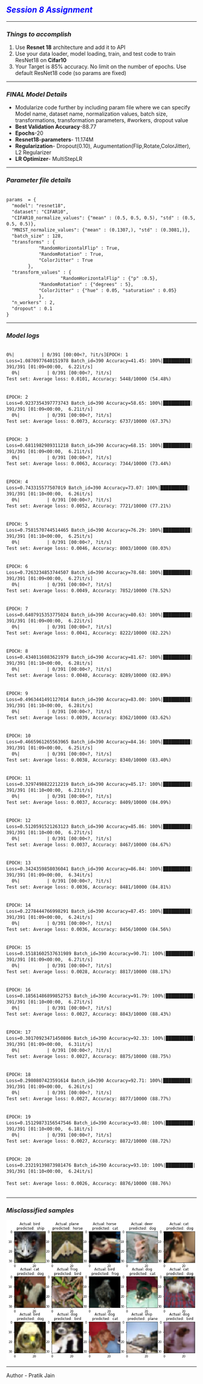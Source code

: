 <h2><i><b><font color='blue'>Session 8 Assignment</font></B></i></h2>
<hr>
<h3><i>Things to accomplish</i></h3>
<ol>
  <li>Use <b>Resnet 18</b> architecture and add it to API</li>
  <li>Use your data loader, model loading, train, and test code to train ResNet18 on <B>Cifar10</B></li>
  <li>Your Target is 85% accuracy. No limit on the number of epochs. Use default ResNet18 code (so params are fixed)</li>
</ol>
<hr>
<h3><i> FINAL Model Details</i></h3>
<ul>
  <li>Modularize code further by including param file where we can specify Model name, dataset name, normalization values, batch size, transformations, transformation parameters, #workers, dropout value</li>
  <li><B>Best Validation Accuracy</b>-88.77</li>
  <li><b>Epochs</b>-20</li>
  <li><b>Resnet18-parameters</b>- 11.174M</li>
  <li><b>Regularization</b>- Dropout(0.10), Augumentation(Flip,Rotate,ColorJitter), L2 Regularizer </li>
  <li><b>LR Optimizer</b>- MultiStepLR</li>
</ul>
<hr>
<h3><i>Parameter file details</i></h3>

```

params  = {
  "model": "resnet18",
  "dataset": "CIFAR10",
  "CIFAR10_normalize_values": {"mean" : (0.5, 0.5, 0.5), "std" : (0.5, 0.5, 0.5)},
  "MNIST_normalize_values": {"mean" : (0.1307,), "std" : (0.3081,)},
  "batch_size" : 128,
  "transforms" : {
			"RandomHorizontalFlip" : True, 
			"RandomRotation" : True,
			"ColorJitter" : True
		},
  "transform_values" : {
            		"RandomHorizontalFlip" : {"p" :0.5},
			"RandomRotation" : {"degrees" : 5},
			"ColorJitter" : {"hue" : 0.05, "saturation" : 0.05}
			},
  "n_workers" : 2,
  "dropout" : 0.1
}

```

<hr>
<h3><i>Model logs</i></h3>

```

0%|          | 0/391 [00:00<?, ?it/s]EPOCH: 1
Loss=1.0870977640151978 Batch_id=390 Accuracy=41.45: 100%|██████████| 391/391 [01:09<00:00,  6.22it/s]
  0%|          | 0/391 [00:00<?, ?it/s]
Test set: Average loss: 0.0101, Accuracy: 5448/10000 (54.48%)


EPOCH: 2
Loss=0.9237354397773743 Batch_id=390 Accuracy=58.65: 100%|██████████| 391/391 [01:09<00:00,  6.21it/s]
  0%|          | 0/391 [00:00<?, ?it/s]
Test set: Average loss: 0.0073, Accuracy: 6737/10000 (67.37%)


EPOCH: 3
Loss=0.6811982989311218 Batch_id=390 Accuracy=68.15: 100%|██████████| 391/391 [01:09<00:00,  6.21it/s]
  0%|          | 0/391 [00:00<?, ?it/s]
Test set: Average loss: 0.0063, Accuracy: 7344/10000 (73.44%)


EPOCH: 4
Loss=0.743315577507019 Batch_id=390 Accuracy=73.07: 100%|██████████| 391/391 [01:10<00:00,  6.26it/s]
  0%|          | 0/391 [00:00<?, ?it/s]
Test set: Average loss: 0.0052, Accuracy: 7721/10000 (77.21%)


EPOCH: 5
Loss=0.7581570744514465 Batch_id=390 Accuracy=76.29: 100%|██████████| 391/391 [01:10<00:00,  6.25it/s]
  0%|          | 0/391 [00:00<?, ?it/s]
Test set: Average loss: 0.0046, Accuracy: 8003/10000 (80.03%)


EPOCH: 6
Loss=0.7263234853744507 Batch_id=390 Accuracy=78.68: 100%|██████████| 391/391 [01:09<00:00,  6.27it/s]
  0%|          | 0/391 [00:00<?, ?it/s]
Test set: Average loss: 0.0049, Accuracy: 7852/10000 (78.52%)


EPOCH: 7
Loss=0.6407915353775024 Batch_id=390 Accuracy=80.63: 100%|██████████| 391/391 [01:09<00:00,  6.22it/s]
  0%|          | 0/391 [00:00<?, ?it/s]
Test set: Average loss: 0.0041, Accuracy: 8222/10000 (82.22%)


EPOCH: 8
Loss=0.4340116083621979 Batch_id=390 Accuracy=81.67: 100%|██████████| 391/391 [01:10<00:00,  6.28it/s]
  0%|          | 0/391 [00:00<?, ?it/s]
Test set: Average loss: 0.0040, Accuracy: 8289/10000 (82.89%)


EPOCH: 9
Loss=0.4963441491127014 Batch_id=390 Accuracy=83.00: 100%|██████████| 391/391 [01:10<00:00,  6.28it/s]
  0%|          | 0/391 [00:00<?, ?it/s]
Test set: Average loss: 0.0039, Accuracy: 8362/10000 (83.62%)


EPOCH: 10
Loss=0.4665961265563965 Batch_id=390 Accuracy=84.16: 100%|██████████| 391/391 [01:09<00:00,  6.25it/s]
  0%|          | 0/391 [00:00<?, ?it/s]
Test set: Average loss: 0.0038, Accuracy: 8340/10000 (83.40%)


EPOCH: 11
Loss=0.3297498822212219 Batch_id=390 Accuracy=85.17: 100%|██████████| 391/391 [01:10<00:00,  6.23it/s]
  0%|          | 0/391 [00:00<?, ?it/s]
Test set: Average loss: 0.0037, Accuracy: 8409/10000 (84.09%)


EPOCH: 12
Loss=0.5120591521263123 Batch_id=390 Accuracy=85.86: 100%|██████████| 391/391 [01:10<00:00,  6.27it/s]
  0%|          | 0/391 [00:00<?, ?it/s]
Test set: Average loss: 0.0037, Accuracy: 8467/10000 (84.67%)


EPOCH: 13
Loss=0.3424359858036041 Batch_id=390 Accuracy=86.84: 100%|██████████| 391/391 [01:09<00:00,  6.34it/s]
  0%|          | 0/391 [00:00<?, ?it/s]
Test set: Average loss: 0.0036, Accuracy: 8481/10000 (84.81%)


EPOCH: 14
Loss=0.2278444766998291 Batch_id=390 Accuracy=87.45: 100%|██████████| 391/391 [01:09<00:00,  6.24it/s]
  0%|          | 0/391 [00:00<?, ?it/s]
Test set: Average loss: 0.0036, Accuracy: 8456/10000 (84.56%)


EPOCH: 15
Loss=0.15181602537631989 Batch_id=390 Accuracy=90.71: 100%|██████████| 391/391 [01:09<00:00,  6.27it/s]
  0%|          | 0/391 [00:00<?, ?it/s]
Test set: Average loss: 0.0028, Accuracy: 8817/10000 (88.17%)


EPOCH: 16
Loss=0.18561486899852753 Batch_id=390 Accuracy=91.79: 100%|██████████| 391/391 [01:10<00:00,  6.27it/s]
  0%|          | 0/391 [00:00<?, ?it/s]
Test set: Average loss: 0.0027, Accuracy: 8843/10000 (88.43%)


EPOCH: 17
Loss=0.30170923471450806 Batch_id=390 Accuracy=92.33: 100%|██████████| 391/391 [01:09<00:00,  6.31it/s]
  0%|          | 0/391 [00:00<?, ?it/s]
Test set: Average loss: 0.0027, Accuracy: 8875/10000 (88.75%)


EPOCH: 18
Loss=0.2980807423591614 Batch_id=390 Accuracy=92.71: 100%|██████████| 391/391 [01:09<00:00,  6.26it/s]
  0%|          | 0/391 [00:00<?, ?it/s]
Test set: Average loss: 0.0027, Accuracy: 8877/10000 (88.77%)


EPOCH: 19
Loss=0.15129873156547546 Batch_id=390 Accuracy=93.08: 100%|██████████| 391/391 [01:10<00:00,  6.18it/s]
  0%|          | 0/391 [00:00<?, ?it/s]
Test set: Average loss: 0.0027, Accuracy: 8872/10000 (88.72%)


EPOCH: 20
Loss=0.23219139873981476 Batch_id=390 Accuracy=93.10: 100%|██████████| 391/391 [01:10<00:00,  6.24it/s]

Test set: Average loss: 0.0026, Accuracy: 8876/10000 (88.76%)


```
<hr>
<h3><i>Misclassified samples</i></h3>

![Image](https://github.com/pratikiiitb2013/EVA4/blob/master/Session8/EVA4S8_misclassified.png)

<hr>
Author - Pratik Jain
